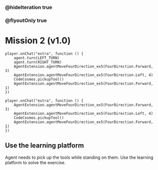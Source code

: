 ### @hideIteration true
### @flyoutOnly true
# Mission 2 (v1.0)

```blocks
player.onChat("extra", function () {
    agent.turn(LEFT_TURN)
    agent.turn(RIGHT_TURN)
    AgentExtension.agentMoveFourDirection_ex5(FourDirection.Forward, 3)
    AgentExtension.agentMoveFourDirection_ex5(FourDirection.Left, 4)
    CodeCosmos.pickupTool()
    AgentExtension.agentMoveFourDirection_ex5(FourDirection.Forward, 1)
})

```

```template
player.onChat("extra", function () {
    AgentExtension.agentMoveFourDirection_ex5(FourDirection.Forward, 3)
    AgentExtension.agentMoveFourDirection_ex5(FourDirection.Left, 4)
    CodeCosmos.pickupTool()
    AgentExtension.agentMoveFourDirection_ex5(FourDirection.Forward, 1)
})
```

## Use the learning platform
Agent needs to pick up the tools while standing on them.
Use the learning platform to solve the exercise.